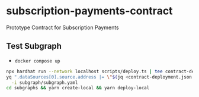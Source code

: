 # subscription-payments-contract

Prototype Contract for Subscription Payments

## Test Subgraph

- `docker compose up`

```bash
npx hardhat run --network localhost scripts/deploy.ts | tee contract-deployment.json
yq ".dataSources[0].source.address |= \"$(jq <contract-deployment.json '.contract' -r)\"" \
  -i subgraph/subgraph.yaml
cd subgraphs && yarn create-local && yarn deploy-local
```
